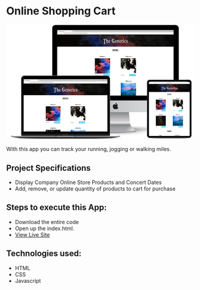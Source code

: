 # Online Shopping Cart

![title-pic](responsive.png)

With this app you can track your running, jogging or walking miles.

## Project Specifications

- Display Company Online Store Products and Concert Dates
- Add, remove, or update quantity of products to cart for purchase
 
## Steps to execute this App:
- Download the entire code 
- Open up the index.html.
- [View Live Site](https://anthonys1760.github.io/JavaScript-Shopping-Cart/store.html)

## Technologies used: 
- HTML
- CSS
- Javascript